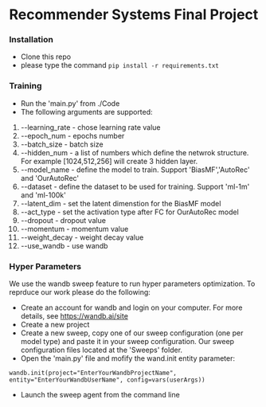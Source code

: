 # Recommender Systems Final Project

### Installation

- Clone this repo
- please type the command `pip install -r requirements.txt`

### Training
- Run the 'main.py' from ./Code
- The following arguments are supported:
1. --learning_rate - chose learning rate value
2. --epoch_num - epochs number
3. --batch_size - batch size
4. --hidden_num - a list of numbers which define the netwrok structure. For example [1024,512,256] will create 3 hidden layer.
5. --model_name - define the model to train. Support 'BiasMF','AutoRec' and 'OurAutoRec'
6. --dataset - define the dataset to be used for training. Support 'ml-1m' and 'ml-100k'
7. --latent_dim - set the latent dimenstion for the BiasMF model
8. --act_type - set the activation type after FC for OurAutoRec model
9. --dropout - dropout value
10. --momentum - momentum value
11. --weight_decay - weight decay value
12. --use_wandb - use wandb

### Hyper Parameters
We use the wandb sweep feature to run hyper parameters optimization. To reprduce our work please do the following:
- Create an account for wandb and login on your computer. For more details, see https://wandb.ai/site
- Create a new project
- Create a new sweep, copy one of our sweep configuration (one per model type) and paste it in your sweep configuration. 
Our sweep configuration files located at the 'Sweeps' folder. 
- Open the 'main.py' file and mofify the wand.init entity parameter:
```
wandb.init(project="EnterYourWandbProjectName", entity="EnterYourWandbUserName", config=vars(userArgs))
```
- Launch the sweep agent from the command line
